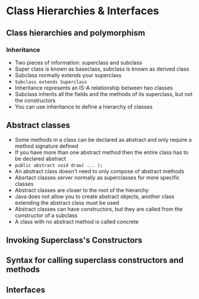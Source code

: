 # Class Hierarchies & Interfaces

## Class hierarchies and polymorphism

### Inheritance
 - Two pieces of information: superclass and subclass
 - Super class is known as baseclass, subclass is known as derived class
 - Subclass normally extends your superclass
 - `Subclass extends Superclass`
 - Inheritance represents an IS-A relationship between two classes
 - Subclass inherits all the fields and the methods of its superclass, but not the constructors
 - You can use inheritance to define a hierarchy of classes

## Abstract classes
 - Some methods in a class can be declared as abstract and only require a method signature defined
 - If you have more than one abstract method then the entire class has to be declared abstract
 - `public abstract void draw( ... );`
 - An abstract class doesn't need to only compose of abstract methods
 - Absrtact classes server normally as superclasses for more specific classes
 - Abstract classes are closer to the root of the hierarchy
 - Java does not allow you to create abstract objects, another class extending the abstract class must be used
 - Abstract classes can have constructors, but they are called from the constructor of a subclass
 - A class with no abstract method is called concrete

## Invoking Superclass's Constructors

## Syntax for calling superclass constructors and methods

## Interfaces